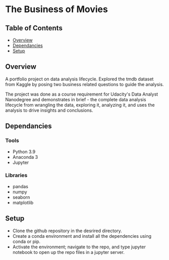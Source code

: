 # The Business of Movies 


## Table of Contents 

* [Overview](#Overview) 
* [Dependancies](#Dependancies)
* [Setup](#Setup)

## Overview 

A portfolio project on data analysis lifecycle. Explored the tmdb dataset from Kaggle by posing two business related questions to guide the analysis.

The project was done as a course requirement for Udacity's Data Analyst Nanodegree and demonstrates in brief - the complete data analysis lifecycle
from wrangling the data, exploring it, analyzing it, and uses the analysis to drive insights and conclusions. 




## Dependancies

### Tools 

* Python 3.9
* Anaconda 3
* Jupyter 

### Libraries

* pandas
* numpy
* seaborn
* matplotlib


## Setup

* Clone the github repository in the desrired directory.
* Create a conda environment and install all the dependencies using conda or pip.
* Activate the environment; navigate to the repo, and type jupyter notebook to open up the repo files in a jupyter server.  

